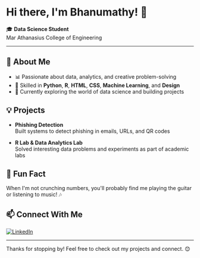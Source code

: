 
# Hi there, I'm Bhanumathy! 👋

🎓 **Data Science Student**  
Mar Athanasius College of Engineering

---

## 🚀 About Me

- 📊 Passionate about data, analytics, and creative problem-solving
- 🐍 Skilled in **Python**, **R**, **HTML**, **CSS**, **Machine Learning**, and **Design**
- 🌱 Currently exploring the world of data science and building projects

## 💡 Projects

- **Phishing Detection**  
  Built systems to detect phishing in emails, URLs, and QR codes

- **R Lab & Data Analytics Lab**  
  Solved interesting data problems and experiments as part of academic labs

## 🎸 Fun Fact

When I'm not crunching numbers, you'll probably find me playing the guitar or listening to music! 🎶

## 📫 Connect With Me

[![LinkedIn](https://img.shields.io/badge/LinkedIn-blue?logo=linkedin&logoColor=white)](https://www.linkedin.com/in/bhanumathy-t-s-997314258)

---

Thanks for stopping by! Feel free to check out my projects and connect. 😊
